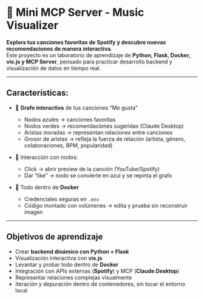 # 🎵 Mini MCP Server - Music Visualizer

**Explora tus canciones favoritas de Spotify y descubre nuevas recomendaciones de manera interactiva**.  
Este proyecto es un laboratorio de aprendizaje de **Python, Flask, Docker, vis.js y MCP Server**, pensado para practicar desarrollo backend y visualización de datos en tiempo real.

---

## Características:

- 🎨 **Grafo interactivo** de tus canciones “Me gusta”  
  - Nodos azules → canciones favoritas  
  - Nodos verdes → recomendaciones sugeridas (Claude Desktop)  
  - Aristas moradas → representan relaciones entre canciones  
  - Grosor de aristas → refleja la fuerza de relación (artista, género, colaboraciones, BPM, popularidad)

- 🔗 Interacción con nodos:  
  - Click → abrir preview de la canción (YouTube/Spotify)  
  - Dar “like” → nodo se convierte en azul y se repinta el grafo

- 🐳 Todo dentro de **Docker**  
  - Credenciales seguras en `.env`  
  - Código montado con volúmenes → edita y prueba sin reconstruir imagen

---

## Objetivos de aprendizaje

- Crear **backend dinámico con Python + Flask**  
- Visualización interactiva con **vis.js**  
- Levantar y probar todo dentro de **Docker**  
- Integración con APIs externas (**Spotify**) y MCP (**Claude Desktop**)  
- Representar relaciones complejas visualmente  
- Iteración y depuración dentro de contenedores, sin tocar el entorno local


